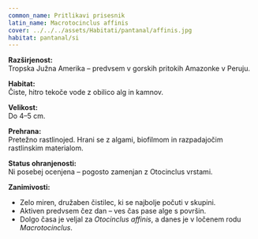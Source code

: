 ```yaml
---
common_name: Pritlikavi prisesnik
latin_name: Macrotocinclus affinis
cover: ../../../assets/Habitati/pantanal/affinis.jpg
habitat: pantanal/si
---
```

**Razširjenost:**  
Tropska Južna Amerika – predvsem v gorskih pritokih Amazonke v Peruju.

**Habitat:**  
Čiste, hitro tekoče vode z obilico alg in kamnov.

**Velikost:**  
Do 4–5 cm.

**Prehrana:**  
Pretežno rastlinojed. Hrani se z algami, biofilmom in razpadajočim rastlinskim materialom.

**Status ohranjenosti:**  
Ni posebej ocenjena – pogosto zamenjan z Otocinclus vrstami.

**Zanimivosti:**  
- Zelo miren, družaben čistilec, ki se najbolje počuti v skupini.  
- Aktiven predvsem čez dan – ves čas pase alge s površin.  
- Dolgo časa je veljal za *Otocinclus affinis*, a danes je v ločenem rodu *Macrotocinclus*.
